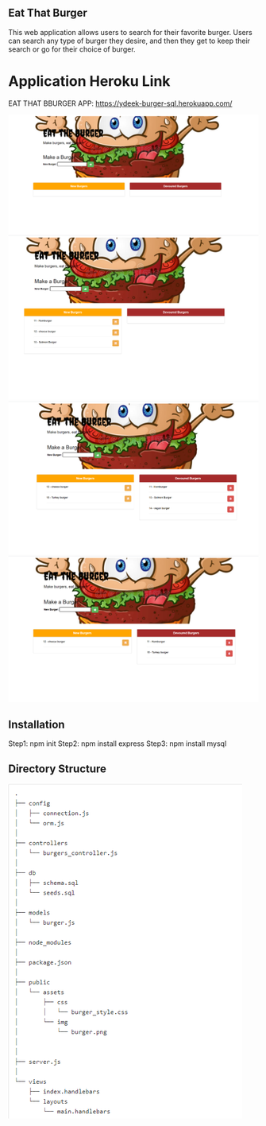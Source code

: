 ## Eat That Burger 

This web application allows users to search for their favorite burger. Users can search any type of burger they desire, and then they get to keep their search or go for their choice of burger. 


# Application Heroku Link

EAT THAT BBURGER APP: https://ydeek-burger-sql.herokuapp.com/

<img src="public/img/Screenshot_1.png" alt="">
<img src="public/img/Screenshot_2.png" alt="">
<img src="public/img/Screenshot_3.png" alt="">
<img src="public/img/Screenshot_4.png" alt="">


## Installation 
Step1: npm init 
Step2: npm install express
Step3: npm install mysql


## Directory Structure 


<img src="public/img/Screenshot.png" alt="">












